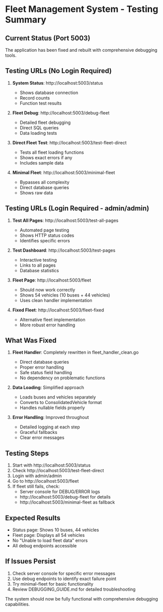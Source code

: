 # Fleet Management System - Testing Summary

## Current Status (Port 5003)
The application has been fixed and rebuilt with comprehensive debugging tools.

## Testing URLs (No Login Required)
1. **System Status**: http://localhost:5003/status
   - Shows database connection
   - Record counts
   - Function test results

2. **Fleet Debug**: http://localhost:5003/debug-fleet
   - Detailed fleet debugging
   - Direct SQL queries
   - Data loading tests

3. **Direct Fleet Test**: http://localhost:5003/test-fleet-direct
   - Tests all fleet loading functions
   - Shows exact errors if any
   - Includes sample data

4. **Minimal Fleet**: http://localhost:5003/minimal-fleet
   - Bypasses all complexity
   - Direct database queries
   - Shows raw data

## Testing URLs (Login Required - admin/admin)
1. **Test All Pages**: http://localhost:5003/test-all-pages
   - Automated page testing
   - Shows HTTP status codes
   - Identifies specific errors

2. **Test Dashboard**: http://localhost:5003/test-pages
   - Interactive testing
   - Links to all pages
   - Database statistics

3. **Fleet Page**: http://localhost:5003/fleet
   - Should now work correctly
   - Shows 54 vehicles (10 buses + 44 vehicles)
   - Uses clean handler implementation

4. **Fixed Fleet**: http://localhost:5003/fleet-fixed
   - Alternative fleet implementation
   - More robust error handling

## What Was Fixed
1. **Fleet Handler**: Completely rewritten in fleet_handler_clean.go
   - Direct database queries
   - Proper error handling
   - Safe status field handling
   - No dependency on problematic functions

2. **Data Loading**: Simplified approach
   - Loads buses and vehicles separately
   - Converts to ConsolidatedVehicle format
   - Handles nullable fields properly

3. **Error Handling**: Improved throughout
   - Detailed logging at each step
   - Graceful fallbacks
   - Clear error messages

## Testing Steps
1. Start with http://localhost:5003/status
2. Check http://localhost:5003/test-fleet-direct
3. Login with admin/admin
4. Go to http://localhost:5003/fleet
5. If fleet still fails, check:
   - Server console for DEBUG/ERROR logs
   - http://localhost:5003/debug-fleet for details
   - http://localhost:5003/minimal-fleet as fallback

## Expected Results
- Status page: Shows 10 buses, 44 vehicles
- Fleet page: Displays all 54 vehicles
- No "Unable to load fleet data" errors
- All debug endpoints accessible

## If Issues Persist
1. Check server console for specific error messages
2. Use debug endpoints to identify exact failure point
3. Try minimal-fleet for basic functionality
4. Review DEBUGGING_GUIDE.md for detailed troubleshooting

The system should now be fully functional with comprehensive debugging capabilities.